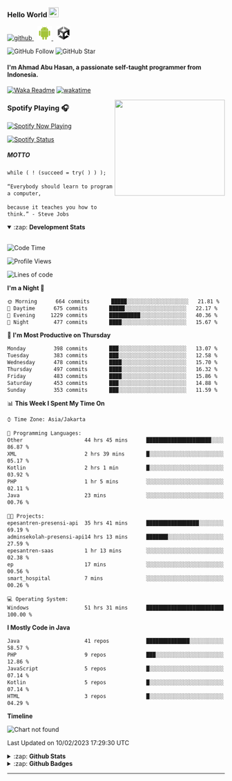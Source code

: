 ### Hello World <img src="https://github.com/eby8zevin/eby8zevin/blob/main/assets/Hi.gif"  width="23" height="23">

<p align="left">
  <a href="https://github.com/eby8zevin" target="_blank">
    <img src="https://github.com/eby8zevin/eby8zevin/blob/main/assets/GitHub.png" alt="github" width="33" height="33"/>
  </a>
  &nbsp;
  <a href="https://github.com/eby8zevin/QRBarcode" target="_blank">
    <img src="https://raw.githubusercontent.com/devicons/devicon/master/icons/android/android-plain.svg" alt="android" width="33" height="33"/>
  </a>
  &nbsp;
  <a href="https://github.com/eby8zevin/unity-ARMarker" target="_blank">
    <img src="https://raw.githubusercontent.com/devicons/devicon/master/icons/unity/unity-original.svg" alt="unity" width="33" height="33"/>
  </a>
</p>

![GitHub Follow](https://img.shields.io/github/followers/eby8zevin.svg?style=social&label=Follow)
![GitHub Star](https://img.shields.io/github/stars/eby8zevin?affiliations=OWNER%2CCOLLABORATOR&style=social&label=Star)

#### I'm Ahmad Abu Hasan, a passionate self-taught programmer from Indonesia.

[![Waka Readme](https://github.com/eby8zevin/eby8zevin/actions/workflows/anmol098.yml/badge.svg)](https://github.com/eby8zevin/eby8zevin/actions/workflows/anmol098.yml)
[![wakatime](https://wakatime.com/badge/user/bbcd646f-1daf-4865-a20e-46d4c803e6f8.svg)](https://wakatime.com/@bbcd646f-1daf-4865-a20e-46d4c803e6f8)

<img src="https://github.com/eby8zevin/eby8zevin/blob/main/assets/Octocat.png" width="255" height="222" align='right'>

### Spotify Playing 🎧

[<img src="https://spotify-now-playing-ahmadabuhasan.vercel.app/api/spotify-playing" alt="Spotify Now Playing" width="350" />](https://open.spotify.com/user/gr3y7pr12w9ol2dy2ccdb10e7)

[<img src="https://readme-spotify-status-ahmadabuhasan.vercel.app/api/run-spotify-status" alt="Spotify Status" width="350" />](https://open.spotify.com/user/gr3y7pr12w9ol2dy2ccdb10e7)

##### MOTTO

```
while ( ! (succeed = try( ) ) );

“Everybody should learn to program a computer,

because it teaches you how to think.” - Steve Jobs
```

<details open>
  <summary> :zap: <b>Development Stats</b> </summary>
<br/>

<!--START_SECTION:waka-->
![Code Time](http://img.shields.io/badge/Code%20Time-2%2C713%20hrs%2047%20mins-blue)

![Profile Views](http://img.shields.io/badge/Profile%20Views-35-blue)

![Lines of code](https://img.shields.io/badge/From%20Hello%20World%20I%27ve%20Written-248%20Thousand%20lines%20of%20code-blue)

**I'm a Night 🦉** 

```text
🌞 Morning      664 commits       █████░░░░░░░░░░░░░░░░░░░░   21.81 % 
🌆 Daytime      675 commits       █████░░░░░░░░░░░░░░░░░░░░   22.17 % 
🌃 Evening     1229 commits       ██████████░░░░░░░░░░░░░░░   40.36 % 
🌙 Night        477 commits       ████░░░░░░░░░░░░░░░░░░░░░   15.67 % 

```
📅 **I'm Most Productive on Thursday** 

```text
Monday         398 commits       ███░░░░░░░░░░░░░░░░░░░░░░   13.07 % 
Tuesday        383 commits       ███░░░░░░░░░░░░░░░░░░░░░░   12.58 % 
Wednesday      478 commits       ████░░░░░░░░░░░░░░░░░░░░░   15.70 % 
Thursday       497 commits       ████░░░░░░░░░░░░░░░░░░░░░   16.32 % 
Friday         483 commits       ████░░░░░░░░░░░░░░░░░░░░░   15.86 % 
Saturday       453 commits       ███░░░░░░░░░░░░░░░░░░░░░░   14.88 % 
Sunday         353 commits       ███░░░░░░░░░░░░░░░░░░░░░░   11.59 % 

```


📊 **This Week I Spent My Time On** 

```text
⌚︎ Time Zone: Asia/Jakarta

💬 Programming Languages: 
Other                    44 hrs 45 mins      █████████████████████░░░░   86.87 % 
XML                      2 hrs 39 mins       █░░░░░░░░░░░░░░░░░░░░░░░░   05.17 % 
Kotlin                   2 hrs 1 min         █░░░░░░░░░░░░░░░░░░░░░░░░   03.92 % 
PHP                      1 hr 5 mins         ░░░░░░░░░░░░░░░░░░░░░░░░░   02.11 % 
Java                     23 mins             ░░░░░░░░░░░░░░░░░░░░░░░░░   00.76 % 

🐱‍💻 Projects: 
epesantren-presensi-api  35 hrs 41 mins      █████████████████░░░░░░░░   69.19 % 
adminsekolah-presensi-api14 hrs 13 mins      ███████░░░░░░░░░░░░░░░░░░   27.59 % 
epesantren-saas          1 hr 13 mins        ░░░░░░░░░░░░░░░░░░░░░░░░░   02.38 % 
ep                       17 mins             ░░░░░░░░░░░░░░░░░░░░░░░░░   00.56 % 
smart_hospital           7 mins              ░░░░░░░░░░░░░░░░░░░░░░░░░   00.26 % 

💻 Operating System: 
Windows                  51 hrs 31 mins      █████████████████████████   100.00 % 

```

**I Mostly Code in Java** 

```text
Java                     41 repos            ██████████████░░░░░░░░░░░   58.57 % 
PHP                      9 repos             ███░░░░░░░░░░░░░░░░░░░░░░   12.86 % 
JavaScript               5 repos             █░░░░░░░░░░░░░░░░░░░░░░░░   07.14 % 
Kotlin                   5 repos             █░░░░░░░░░░░░░░░░░░░░░░░░   07.14 % 
HTML                     3 repos             █░░░░░░░░░░░░░░░░░░░░░░░░   04.29 % 

```


**Timeline**

![Chart not found](https://raw.githubusercontent.com/eby8zevin/eby8zevin/main/charts/bar_graph.png) 


 Last Updated on 10/02/2023 17:29:30 UTC
<!--END_SECTION:waka-->

</details>

<details>
  <summary> :zap: <b>Github Stats</b> </summary>
<p align="center">:heart:</p>
<p align="center"><a href="https://github.com/eby8zevin">
  <img src="https://github-readme-stats.vercel.app/api?username=eby8zevin&show_icons=true&theme=dark&line_height=20">
  <img src="https://github-readme-stats.vercel.app/api/top-langs/?username=eby8zevin&layout=compact&theme=dark">
</a></p>
<p align="center">
  <a href="https://github.com/eby8zevin">
    <img src="https://github-readme-streak-stats.herokuapp.com/?user=eby8zevin&theme=dark"/>
  </a>
</p>
</details>

<details>
  <summary> :zap: <b>Github Badges</b> </summary>
  <br>
  <a href='https://archiveprogram.github.com/'><img src='https://raw.githubusercontent.com/acervenky/animated-github-badges/master/assets/acbadge.gif' width='40' height='40'></a> 
  <a href='https://docs.github.com/en/developers'><img src='https://raw.githubusercontent.com/acervenky/animated-github-badges/master/assets/devbadge.gif' width='40' height='40'></a> 
  <a href='https://github.com/pricing'><img src='https://raw.githubusercontent.com/acervenky/animated-github-badges/master/assets/pro.gif' width='40' height='40'></a> 
  <a href='https://stars.github.com/'><img src='https://raw.githubusercontent.com/acervenky/animated-github-badges/master/assets/starbadge.gif' width='35' height='35'></a> 
  <a href='https://docs.github.com/en/github/supporting-the-open-source-community-with-github-sponsors'><img src='https://raw.githubusercontent.com/acervenky/animated-github-badges/master/assets/sponsorbadge.gif' width='35' height='35'></a>
</details>

---
